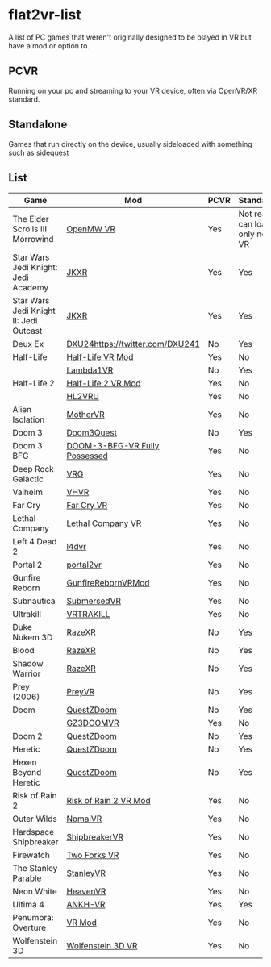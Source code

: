 # flat2vr-list
A list of PC games that weren't originally designed to be played in VR but have a mod or option to.

## PCVR
Running on your pc and streaming to your VR device, often via OpenVR/XR standard.

## Standalone
Games that run directly on the device, usually sideloaded with something such as [sidequest](https://sidequestvr.com/)

## List

| Game | Mod | PCVR | Standalone | Notes |
|-|-|-|-|-|
| The Elder Scrolls III Morrowind | [OpenMW VR](https://gitlab.com/madsbuvi/openmw) | Yes | Not really - can load only non VR | |
| Star Wars Jedi Knight: Jedi Academy | [JKXR](https://github.com/DrBeef/JKXR) | Yes | Yes | |
| Star Wars Jedi Knight II: Jedi Outcast | [JKXR](https://github.com/DrBeef/JKXR) | Yes | Yes | |
| Deux Ex | [DXU24](https://twitter.com/DXU241)https://twitter.com/DXU241 | No | Yes | |
| Half-Life | [Half-Life VR Mod](https://store.steampowered.com/app/1908720/HalfLife_VR_Mod/) | Yes | No | |
| | [Lambda1VR](https://github.com/DrBeef/Lambda1VR) | No | Yes | |
| Half-Life 2 | [Half-Life 2 VR Mod](https://store.steampowered.com/app/658920/HalfLife_2_VR_Mod/) | Yes | No | |
| | [HL2VRU](https://github.com/vittorioromeo/HL2VRU) | Yes | No | |
| Alien Isolation | [MotherVR](https://github.com/Nibre/MotherVR/releases) | Yes | No | |
| Doom 3 | [Doom3Quest](https://www.doom3quest.com/) | No | Yes | |
| Doom 3 BFG | [DOOM-3-BFG-VR Fully Possessed](https://github.com/KozGit/DOOM-3-BFG-VR) | Yes | No | [Guide](https://www.reddit.com/r/ValveIndex/comments/o6qtnt/guide_playing_doom_3_bfg_vr_on_your_index_in_2021/) |
| Deep Rock Galactic | [VRG](https://mod.io/g/drg/m/vrg) | Yes | No | |
| Valheim | [VHVR](https://www.nexusmods.com/valheim/mods/847) | Yes | No | |
| Far Cry | [Far Cry VR](https://farcryvr.de/) | Yes | No | |
| Lethal Company | [Lethal Company VR](https://thunderstore.io/c/lethal-company/p/DaXcess/LethalCompanyVR/) | Yes | No | |
| Left 4 Dead 2 | [l4dvr](https://github.com/sd805/l4d2vr) | Yes | No | |
| Portal 2 | [portal2vr](https://github.com/Gistix/portal2vr) | Yes | No | |
| Gunfire Reborn | [GunfireRebornVRMod](https://github.com/xPrinny/GunfireRebornVRMod) | Yes | No | |
| Subnautica | [SubmersedVR](https://github.com/xPrinny/GunfireRebornVRMod) | Yes | No | |
| Ultrakill | [VRTRAKILL](https://github.com/whateverusername0/VRTRAKILL) | Yes | No | |
| Duke Nukem 3D | [RazeXR](https://github.com/DrBeef/RazeXR) | No | Yes | |
| Blood | [RazeXR](https://github.com/DrBeef/RazeXR) | No | Yes | |
| Shadow Warrior | [RazeXR](https://github.com/DrBeef/RazeXR) | No | Yes | |
| Prey (2006) | [PreyVR](https://github.com/lvonasek/PreyVR) | No | Yes | |
| Doom | [QuestZDoom](https://github.com/DrBeef/QuestZDoom) | No | Yes | |
| | [GZ3DOOMVR](https://github.com/hh79/gzdoomvr) | Yes | No | |
| Doom 2 | [QuestZDoom](https://github.com/DrBeef/QuestZDoom) | No | Yes | |
| Heretic | [QuestZDoom](https://github.com/DrBeef/QuestZDoom) | No | Yes | |
| Hexen Beyond Heretic | [QuestZDoom](https://github.com/DrBeef/QuestZDoom) | No | Yes | |
| Risk of Rain 2 | [Risk of Rain 2 VR Mod](https://thunderstore.io/package/DrBibop/VRMod/#:~:text=Playing%20in%20VR%20should%20be,mode%20in%20the%20game%27s%20properties.) | Yes | No | |
| Outer Wilds | [NomaiVR](https://raicuparta.com/outer-wilds-vr-mod) | Yes | No | |
| Hardspace Shipbreaker | [ShipbreakerVR](https://raicuparta.com/shipbreaker-vr-mod) | Yes | No | |
| Firewatch | [Two Forks VR](https://raicuparta.com/firewatch-vr-mod) | Yes | No | |
| The Stanley Parable | [StanleyVR](https://raicuparta.com/stanley-parable-vr-mod) | Yes | No | |
| Neon White | [HeavenVR](https://raicuparta.com/neon-white-vr-mod) | Yes | No | |
| Ultima 4 | [ANKH-VR](https://github.com/plaidpants/ANKH-VR) | Yes | Yes | | 
| Penumbra: Overture | [VR Mod](https://github.com/newyork167/penumbra_vr) | Yes | No | |
| Wolfenstein 3D | [Wolfenstein 3D VR](https://further-beyond.itch.io/wolf3dvr) | Yes | No | |
